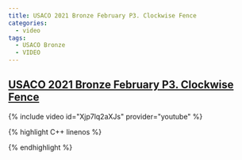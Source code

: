 ```yaml
---
title: USACO 2021 Bronze February P3. Clockwise Fence
categories:
  - video
tags:
  - USACO Bronze
  - VIDEO
---
```


## [USACO 2021 Bronze February P3. Clockwise Fence](http://usaco.org/index.php?page=viewproblem2&cpid=1109)  

{% include video id="Xjp7lq2aXJs" provider="youtube" %}


{% highlight C++ linenos %}

{% endhighlight %}  
